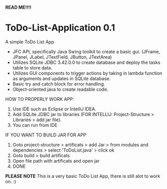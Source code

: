 **READ ME!!!!**
# ToDo-List-Application 0.1
A simple ToDo List App

- JFC API, specifically Java Swing toolkit to create a basic gui. (JFrame, JPanel, JLabel, JTextField, JButton, JTextArea)
- Utilizes SQLite JDBC 3.42.0.0 to create database and deploy the tasks table to store data. 
- Utilizes GUI components to trigger actions by taking in lambda function as arguments and updates in SQLite database.  
- Basic try and catch block for error handling.
- Object-oriented java to create readable code.

HOW TO PROPERLY WORK APP:
1. Use IDE such as Eclipse or IntelliJ IDEA.
2. Add SQLite JDBC jar to libraries (FOR INTELLIJ: Project-Structure > Libraries > add jar file).
3. You can run from IDE

IF YOU WANT TO BUILD JAR FOR APP
1. Goto project-structure > artificats > add Jar > from modules and dependencies > select 'ToDoList.java' > click ok
2. Goto build > build artificats
3. Open file path with artificats and open jar
4. DONE

**PLEASE NOTE**
This is a very basic ToDo List App, there is still alot to work on. :)
